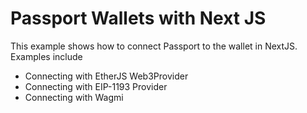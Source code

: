 # Passport Wallets with Next JS

This example shows how to connect Passport to the wallet in NextJS. Examples include

- Connecting with EtherJS Web3Provider
- Connecting with EIP-1193 Provider
- Connecting with Wagmi